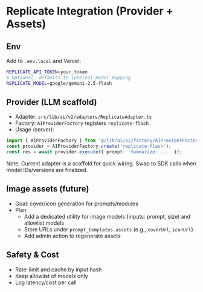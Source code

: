 # Replicate Integration (Provider + Assets)

## Env

Add to `.env.local` and Vercel:

```bash
REPLICATE_API_TOKEN=your_token
# Optional, defaults to internal model mapping
REPLICATE_MODEL=google/gemini-2.5-flash
```

## Provider (LLM scaffold)

- Adapter: `src/lib/ai/v2/adapters/ReplicateAdapter.ts`
- Factory: `AIProviderFactory` registers `replicate-flash`
- Usage (server):

```ts
import { AIProviderFactory } from '@/lib/ai/v2/factory/AIProviderFactory';
const provider = AIProviderFactory.create('replicate-flash');
const res = await provider.execute({ prompt: 'Summarize: ...' });
```

Note: Current adapter is a scaffold for quick wiring. Swap to SDK calls when model IDs/versions are finalized.

## Image assets (future)

- Goal: cover/icon generation for prompts/modules
- Plan:
  - Add a dedicated utility for image models (inputs: prompt, size) and allowlist models
  - Store URLs under `prompt_templates.assets` (e.g., `coverUrl`, `iconUrl`)
  - Add admin action to regenerate assets

## Safety & Cost

- Rate-limit and cache by input hash
- Keep allowlist of models only
- Log latency/cost per call
